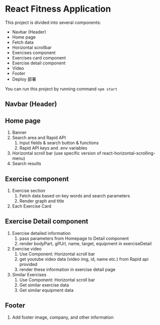 # React Fitness Application

This project is divided into several components:

- Navbar (Header)
- Home page
- Fetch data
- Horizontal scrollbar
- Exercises component
- Exercises card component
- Exercise detail component
- Video
- Footer
- Deploy 部署


You can run this project by running command `npm start`

## Navbar (Header)


## Home page
1. Banner
2. Search area and Rapid API
   1. Input fields & search button & functions
   2. Rapid API keys and .env variables
3.  Horizontal scroll bar (use specific version of react-horizontal-scrolling-menu)
4.  Search results

## Exercise component
1. Exercise section
   1. Fetch data based on key words and search parameters
   2. Render graph and title
2. Each Exercise Card
   
## Exercise Detail component
1. Exercise detailed information
   1. pass parameters from Homepage to Detail component
   2. render bodyPart, gifUrl, name, target, equipment in exerciseDetail
2. Exercise video
   1. Use Component: Horizontal scroll bar
   2. get youtube video data (video img, id, name etc.) from Rapid api provided
   3. render these information in exercise detail page
3. Similar Exercises
   1. Use Component: Horizontal scroll bar
   2. Get similar exercise data
   3. Get similar equipment data

## Footer
1. Add footer image, company, and other information